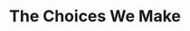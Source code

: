 ---
layout: credit-info
category: credits
headerstatus: shrunk-header
title: The Choices We Make
image_cover: /assets/img/credits-grid/the-choices-we-make.jpg
image_social: /assets/img/credits-grid/opengraph/the-choices-we-make.jpg
credit_type: Feature Film
soundcloud: https://w.soundcloud.com/player/?url=https%3A//api.soundcloud.com/tracks/115278984&amp;color=ff5500&amp;auto_play=false&amp;hide_related=false&amp;show_comments=true&amp;show_user=true&amp;show_reposts=false
role: Composer
genre: Psychological/Drama
director: Caroleen Moise
---